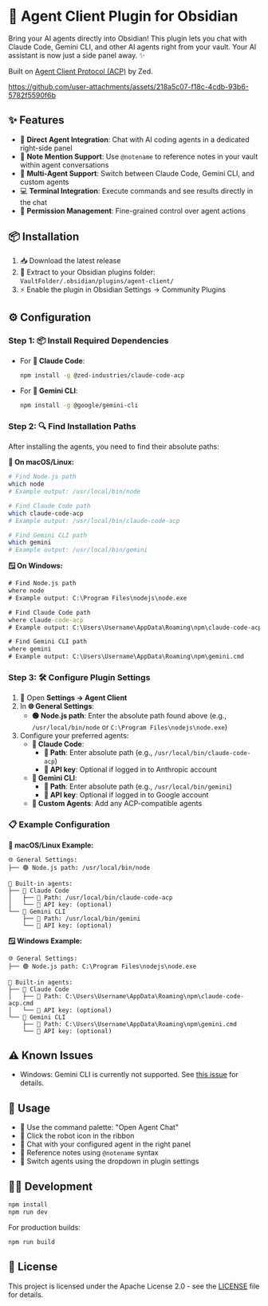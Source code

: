 # 🤖 Agent Client Plugin for Obsidian

Bring your AI agents directly into Obsidian! This plugin lets you chat with Claude Code, Gemini CLI, and other AI agents right from your vault. Your AI assistant is now just a side panel away. ✨

Built on [Agent Client Protocol (ACP)](https://github.com/zed-industries/agent-client-protocol) by Zed.

https://github.com/user-attachments/assets/218a5c07-f18c-4cdb-93b6-5782f5590f6b


## ✨ Features

- 🔗 **Direct Agent Integration**: Chat with AI coding agents in a dedicated right-side panel
- 📝 **Note Mention Support**: Use `@notename` to reference notes in your vault within agent conversations
- 🔄 **Multi-Agent Support**: Switch between Claude Code, Gemini CLI, and custom agents
- 💻 **Terminal Integration**: Execute commands and see results directly in the chat
- 🔐 **Permission Management**: Fine-grained control over agent actions

## 📦 Installation

1. 📥 Download the latest release
2. 📁 Extract to your Obsidian plugins folder: `VaultFolder/.obsidian/plugins/agent-client/`
3. ⚡ Enable the plugin in Obsidian Settings → Community Plugins

## ⚙️ Configuration

### Step 1: 📦 Install Required Dependencies

- For **🤖 Claude Code**:
  ```bash
  npm install -g @zed-industries/claude-code-acp
  ```

- For **💎 Gemini CLI**:
  ```bash
  npm install -g @google/gemini-cli
  ```

### Step 2: 🔍 Find Installation Paths

After installing the agents, you need to find their absolute paths:

**🍎 On macOS/Linux:**
```bash
# Find Node.js path
which node
# Example output: /usr/local/bin/node

# Find Claude Code path
which claude-code-acp
# Example output: /usr/local/bin/claude-code-acp

# Find Gemini CLI path
which gemini
# Example output: /usr/local/bin/gemini
```

**🪟 On Windows:**
```cmd
# Find Node.js path
where node
# Example output: C:\Program Files\nodejs\node.exe

# Find Claude Code path
where claude-code-acp
# Example output: C:\Users\Username\AppData\Roaming\npm\claude-code-acp.cmd

# Find Gemini CLI path
where gemini
# Example output: C:\Users\Username\AppData\Roaming\npm\gemini.cmd
```

### Step 3: 🛠️ Configure Plugin Settings

1. 📂 Open **Settings → Agent Client**
2. In **🌐 General Settings**:
   - **🟢 Node.js path**: Enter the absolute path found above (e.g., `/usr/local/bin/node` or `C:\Program Files\nodejs\node.exe`)
3. Configure your preferred agents:
   - **🤖 Claude Code**:
     - **📍 Path**: Enter absolute path (e.g., `/usr/local/bin/claude-code-acp`)
     - **🔑 API key**: Optional if logged in to Anthropic account
   - **💎 Gemini CLI**:
     - **📍 Path**: Enter absolute path (e.g., `/usr/local/bin/gemini`)
     - **🔑 API key**: Optional if logged in to Google account
   - **🔧 Custom Agents**: Add any ACP-compatible agents

### 📋 Example Configuration

**🍎 macOS/Linux Example:**
```
🌐 General Settings:
├── 🟢 Node.js path: /usr/local/bin/node

🤖 Built-in agents:
├── 🤖 Claude Code
│   ├── 📍 Path: /usr/local/bin/claude-code-acp
│   └── 🔑 API key: (optional)
└── 💎 Gemini CLI
    ├── 📍 Path: /usr/local/bin/gemini
    └── 🔑 API key: (optional)
```

**🪟 Windows Example:**
```
🌐 General Settings:
├── 🟢 Node.js path: C:\Program Files\nodejs\node.exe

🤖 Built-in agents:
├── 🤖 Claude Code
│   ├── 📍 Path: C:\Users\Username\AppData\Roaming\npm\claude-code-acp.cmd
│   └── 🔑 API key: (optional)
└── 💎 Gemini CLI
    ├── 📍 Path: C:\Users\Username\AppData\Roaming\npm\gemini.cmd
    └── 🔑 API key: (optional)
```

## ⚠️ Known Issues

- Windows: Gemini CLI is currently not supported. See [this issue](https://github.com/zed-industries/zed/issues/37675) for details.

## 🚀 Usage

- 🎯 Use the command palette: "Open Agent Chat"
- 🤖 Click the robot icon in the ribbon
- 💬 Chat with your configured agent in the right panel
- 📝 Reference notes using `@notename` syntax
- 🔄 Switch agents using the dropdown in plugin settings

## 👨‍💻 Development

```bash
npm install
npm run dev
```

For production builds:
```bash
npm run build
```

## 📄 License

This project is licensed under the Apache License 2.0 - see the [LICENSE](LICENSE) file for details.
